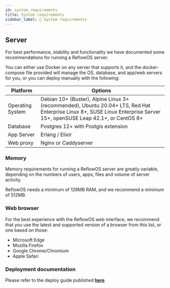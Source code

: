 ```yaml
---
id: system_requirements
title: System requirements
sidebar_label: 🔨 System requirements
---
```



## Server
For best performance, stability and functionality we have documented some recommendations for running a ReflowOS server.

You can either use Docker on any server that supports it, and the docker-compose file provided will manage the OS, database, and app/web servers for you, or you can deploy manually with the following:

| Platform |	Options|
| -- | -- |
| Operating System | Debian 10+ (Buster),  Alpine Linux 3+ (recommended), Ubuntu 20.04+ LTS, Red Hat Enterprise Linux 8+, SUSE Linux Enterprise Server 15+, openSUSE Leap 42.1+, or CentOS 8+ |
| Database	|  Postgres 12+ with Postgis extension |
| App Server | Erlang / Elixir
| Web proxy	 | Nginx or Caddyserver


### Memory
Memory requirements for running a ReflowOS server are greatly variable, depending on the numbers of users, apps, files and volume of server activity.

ReflowOS needs a minimum of 128MB RAM, and we recommend a minimum of 512MB.


### Web browser
For the best experience with the ReflowOS web interface, we recommend that you use the latest and supported version of a browser from this list, or one based on those:

- Microsoft Edge
- Mozilla Firefox
- Google Chrome/Chromium
- Apple Safari


### Deployment documentation
Please refer to the deploy guide published **[here](https://github.com/dyne/zenpub/blob/flavour/zenpub/DEPLOY.md)**